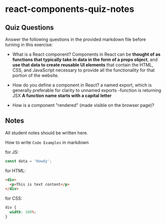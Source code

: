 # react-components-quiz-notes

## Quiz Questions

Answer the following questions in the provided markdown file before turning in this exercise:

- What is a React component?
  Components in React can be **thought of as functions that typically take in data in the form of a props object**, and **use that data to create reusable UI elements** that contain the HTML, CSS, and JavaScript necessary to provide all the functionality for that portion of the website.
- How do you define a component in React?
  a named export, which is generally preferable for clarity to unnamed exports
  -function is returning JSX
  **A function name starts with a capital letter**

- How is a component "rendered" (made visible on the browser page)?

## Notes

All student notes should be written here.

How to write `Code Examples` in markdown

for JS:

```javascript
const data = 'Howdy';
```

for HTML:

```html
<div>
  <p>This is text content</p>
</div>
```

for CSS:

```css
div {
  width: 100%;
}
```
